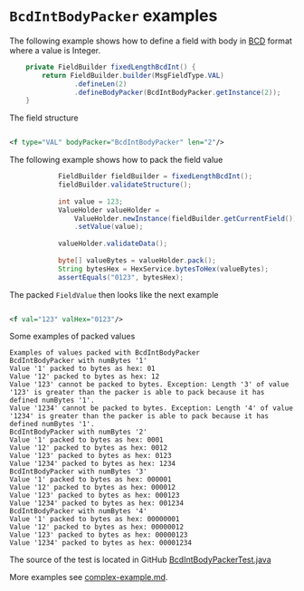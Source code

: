 # `BcdIntBodyPacker` examples

The following example shows how to define a field with body in [BCD](https://en.wikipedia.org/wiki/Binary-coded_decimal) format
where a value is Integer.
```Java
    private FieldBuilder fixedLengthBcdInt() {
        return FieldBuilder.builder(MsgFieldType.VAL)
                .defineLen(2)
                .defineBodyPacker(BcdIntBodyPacker.getInstance(2));
    }
```

The field structure
```XML

<f type="VAL" bodyPacker="BcdIntBodyPacker" len="2"/>
```

The following example shows how to pack the field value
```Java
            FieldBuilder fieldBuilder = fixedLengthBcdInt();
            fieldBuilder.validateStructure();
    
            int value = 123;
            ValueHolder valueHolder =
                ValueHolder.newInstance(fieldBuilder.getCurrentField())
                .setValue(value);
            
            valueHolder.validateData();
    
            byte[] valueBytes = valueHolder.pack();
            String bytesHex = HexService.bytesToHex(valueBytes);
            assertEquals("0123", bytesHex);
```

The packed `FieldValue` then looks like the next example
```XML

<f val="123" valHex="0123"/>
```

Some examples of packed values
```
Examples of values packed with BcdIntBodyPacker 
BcdIntBodyPacker with numBytes '1'
Value '1' packed to bytes as hex: 01
Value '12' packed to bytes as hex: 12
Value '123' cannot be packed to bytes. Exception: Length '3' of value '123' is greater than the packer is able to pack because it has defined numBytes '1'.
Value '1234' cannot be packed to bytes. Exception: Length '4' of value '1234' is greater than the packer is able to pack because it has defined numBytes '1'.
BcdIntBodyPacker with numBytes '2'
Value '1' packed to bytes as hex: 0001
Value '12' packed to bytes as hex: 0012
Value '123' packed to bytes as hex: 0123
Value '1234' packed to bytes as hex: 1234
BcdIntBodyPacker with numBytes '3'
Value '1' packed to bytes as hex: 000001
Value '12' packed to bytes as hex: 000012
Value '123' packed to bytes as hex: 000123
Value '1234' packed to bytes as hex: 001234
BcdIntBodyPacker with numBytes '4'
Value '1' packed to bytes as hex: 00000001
Value '12' packed to bytes as hex: 00000012
Value '123' packed to bytes as hex: 00000123
Value '1234' packed to bytes as hex: 00001234
```

The source of the test is located in GitHub [BcdIntBodyPackerTest.java](https://github.com/credibledoc/credible-doc/blob/master/iso-8583-packer/src/test/java/com/credibledoc/iso8583packer/bcd/BcdIntBodyPackerTest.java)

More examples see [complex-example.md](../complex-example.md).